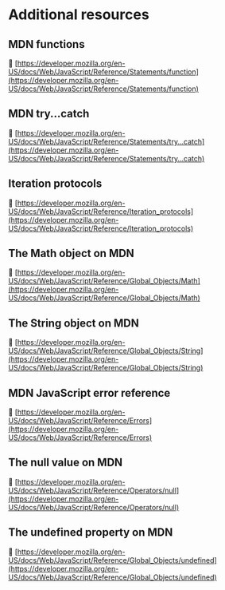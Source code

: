 # Additional resources

## MDN functions

🔗 [https://developer.mozilla.org/en-US/docs/Web/JavaScript/Reference/Statements/function](https://developer.mozilla.org/en-US/docs/Web/JavaScript/Reference/Statements/function)

## MDN try...catch

🔗 [https://developer.mozilla.org/en-US/docs/Web/JavaScript/Reference/Statements/try...catch](https://developer.mozilla.org/en-US/docs/Web/JavaScript/Reference/Statements/try...catch)

## Iteration protocols

🔗 [https://developer.mozilla.org/en-US/docs/Web/JavaScript/Reference/Iteration_protocols](https://developer.mozilla.org/en-US/docs/Web/JavaScript/Reference/Iteration_protocols)

## The Math object on MDN

🔗 [https://developer.mozilla.org/en-US/docs/Web/JavaScript/Reference/Global_Objects/Math](https://developer.mozilla.org/en-US/docs/Web/JavaScript/Reference/Global_Objects/Math)

## The String object on MDN

🔗 [https://developer.mozilla.org/en-US/docs/Web/JavaScript/Reference/Global_Objects/String](https://developer.mozilla.org/en-US/docs/Web/JavaScript/Reference/Global_Objects/String)

## MDN JavaScript error reference

🔗 [https://developer.mozilla.org/en-US/docs/Web/JavaScript/Reference/Errors](https://developer.mozilla.org/en-US/docs/Web/JavaScript/Reference/Errors)

## The null value on MDN

🔗 [https://developer.mozilla.org/en-US/docs/Web/JavaScript/Reference/Operators/null](https://developer.mozilla.org/en-US/docs/Web/JavaScript/Reference/Operators/null)

## The undefined property on MDN

🔗 [https://developer.mozilla.org/en-US/docs/Web/JavaScript/Reference/Global_Objects/undefined](https://developer.mozilla.org/en-US/docs/Web/JavaScript/Reference/Global_Objects/undefined)
